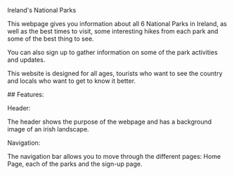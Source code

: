 Ireland's National Parks
<p> This webpage gives you information about all 6 National Parks in Ireland, as well as the best times to visit, some interesting hikes from each park and some of the best thing to see.</p>
<p>You can also sign up to gather information on some of the park activities and updates. </p>
<p>This website is designed for all ages, tourists who want to see the country and locals who want to get to know it better.</p>
## Features:
<p>
Header: 
<p>
The header shows the purpose of the webpage and has a background image of an irish landscape.
<p>
Navigation:
<p>
The navigation bar allows you to move through the different pages: Home Page, each of the parks and the sign-up page.

